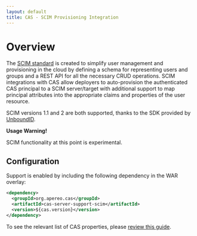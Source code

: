 ```yaml
---
layout: default
title: CAS - SCIM Provisioning Integration
---
```


# Overview

The [SCIM standard](http://www.simplecloud.info/) is created to simplify user management and provisioning in the cloud by defining a schema
for representing users and groups and a REST API for all the necessary CRUD operations. SCIM integrations with CAS allow deployers
to auto-provision the authenticated CAS principal to a SCIM server/target with additional support to map principal attributes into the
appropriate claims and properties of the user resource.

SCIM versions 1.1 and 2 are both supported, thanks to the SDK provided by [UnboundID](https://github.com/UnboundID).

<div class="alert alert-warning"><strong>Usage Warning!</strong><p>SCIM functionality at this point is experimental.</p></div>

## Configuration

Support is enabled by including the following dependency in the WAR overlay:

```xml
<dependency>
  <groupId>org.apereo.cas</groupId>
  <artifactId>cas-server-support-scim</artifactId>
  <version>${cas.version}</version>
</dependency>
```

To see the relevant list of CAS properties, please [review this guide](../installation/Configuration-Properties.html#provisioning).
